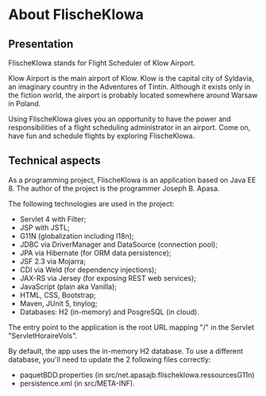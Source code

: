 # About FlischeKlowa

Presentation
-------------
FlischeKlowa stands for Flight Scheduler of Klow Airport.

Klow Airport is the main airport of Klow.
Klow is the capital city of Syldavia, an imaginary country in the Adventures of Tintin.
Although it exists only in the fiction world, the airport is probably located somewhere around Warsaw in Poland.

Using FlischeKlowa gives you an opportunity to have the power and responsibilities of a flight scheduling administrator in an airport.
Come on, have fun and schedule flights by exploring FlischeKlowa.

Technical aspects
-----------------
As a programming project, FlischeKlowa is an application based on Java EE 8.
The author of the project is the programmer Joseph B. Apasa.

The following technologies are used in the project:
- Servlet 4 with Filter;
- JSP with JSTL;
- G11N (globalization including I18n);
- JDBC via DriverManager and DataSource (connection pool);
- JPA via Hibernate (for ORM data persistence);
- JSF 2.3 via Mojarra;
- CDI via Weld (for dependency injections);
- JAX-RS via Jersey (for exposing REST web services);
- JavaScript (plain aka Vanilla);
- HTML, CSS, Bootstrap;
- Maven, JUnit 5, tinylog;
- Databases: H2 (in-memory) and PosgreSQL (in cloud).

The entry point to the application is the root URL mapping "/" in the Servlet "ServletHoraireVols".

By default, the app uses the in-memory H2 database.
To use a different database, you'll need to update the 2 following files correctly:
* paquetBDD.properties (in src/net.apasajb.flischeklowa.ressourcesG11n)
* persistence.xml (in src/META-INF).
